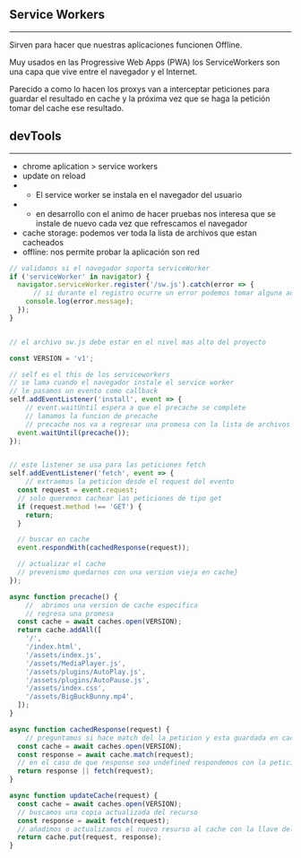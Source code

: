 ## Service Workers
***

Sirven para hacer que nuestras aplicaciones funcionen Offline.

Muy usados en las Progressive Web Apps (PWA) los ServiceWorkers son una capa que vive entre el navegador y el Internet.

Parecido a como lo hacen los proxys van a interceptar peticiones para guardar el resultado en cache y la próxima vez que se haga la petición tomar del cache ese resultado.




## devTools
***

- chrome aplication > service workers
- update on reload
- - El service worker se instala en el navegador del usuario
- - en desarrollo con el animo de hacer pruebas nos interesa que se instale de nuevo cada vez que refrescamos el navegador
- cache storage: podemos ver toda la lista de archivos que estan cacheados
- offline: nos permite probar la aplicación son red


```javascript
// validamos si el navegador soporta serviceWorker
if ('serviceWorker' in navigator) {
  navigator.serviceWorker.register('/sw.js').catch(error => {
      // si durante el registro ocurre un error podemos tomar alguna acción
    console.log(error.message);
  });
}


// el archivo sw.js debe estar en el nivel mas alto del proyecto

const VERSION = 'v1';

// self es el this de los serviceworkers
// se lama cuando el navegador instale el service worker
// le pasamos un evento como callback
self.addEventListener('install', event => {
    // event.waitUntil espera a que el precache se complete
    // lamamos la funcion de precache
    // precache nos va a regresar una promesa con la lista de archivos que vamos acachear
  event.waitUntil(precache());
});


// este listener se usa para las peticiones fetch
self.addEventListener('fetch', event => {
    // extraemos la peticion desde el request del evento
  const request = event.request;
  // solo queremos cachear las peticiones de tipo get
  if (request.method !== 'GET') {
    return;
  }

  // buscar en cache
  event.respondWith(cachedResponse(request));

  // actualizar el cache
  // prevenismo quedarnos con una version vieja en cache}
});

async function precache() {
    //  abrimos una version de cache especifica
    // regresa una promesa
  const cache = await caches.open(VERSION);
  return cache.addAll([
    '/',
    '/index.html',
    '/assets/index.js',
    '/assets/MediaPlayer.js',
    '/assets/plugins/AutoPlay.js',
    '/assets/plugins/AutoPause.js',
    '/assets/index.css',
    '/assets/BigBuckBunny.mp4',
  ]);
}

async function cachedResponse(request) {
    // preguntamos si hace match del la peticion y esta guardada en cache
  const cache = await caches.open(VERSION);
  const response = await cache.match(request);
  // en el caso de que response sea undefined respondemos con la peticion del fetch desde internet
  return response || fetch(request);
}

async function updateCache(request) {
  const cache = await caches.open(VERSION);
  // buscamos una copia actualizada del recurso
  const response = await fetch(request);
  // añadimos o actualizamos el nuevo resurso al cache con la llave del request
  return cache.put(request, response);
}



```